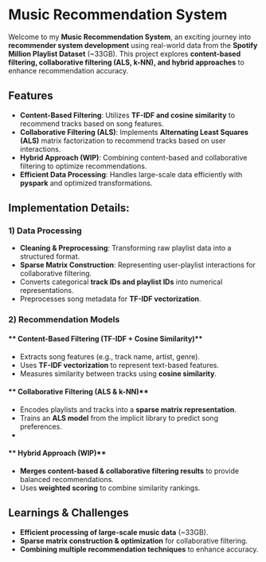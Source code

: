#  Music Recommendation System

Welcome to my **Music Recommendation System**, an exciting journey into **recommender system development** using real-world data from the **Spotify Million Playlist Dataset** (~33GB). This project explores **content-based filtering, collaborative filtering (ALS, k-NN), and hybrid approaches** to enhance recommendation accuracy. 

## Features

- **Content-Based Filtering**: Utilizes **TF-IDF and cosine similarity** to recommend tracks based on song features.
- **Collaborative Filtering (ALS)**: Implements **Alternating Least Squares (ALS)** matrix factorization to recommend tracks based on user interactions.
- **Hybrid Approach (WIP)**: Combining content-based and collaborative filtering to optimize recommendations.
- **Efficient Data Processing**: Handles large-scale data efficiently with **pyspark** and optimized transformations.

##  Implementation Details:

### **1) Data Processing**
- **Cleaning & Preprocessing**: Transforming raw playlist data into a structured format.
- **Sparse Matrix Construction**: Representing user-playlist interactions for collaborative filtering.
- Converts categorical **track IDs and playlist IDs** into numerical representations.  
- Preprocesses song metadata for **TF-IDF vectorization**.  

### **2) Recommendation Models**
#### ** Content-Based Filtering (TF-IDF + Cosine Similarity)**
- Extracts song features (e.g., track name, artist, genre).
- Uses **TF-IDF vectorization** to represent text-based features.
- Measures similarity between tracks using **cosine similarity**.

#### ** Collaborative Filtering (ALS & k-NN)**
- Encodes playlists and tracks into a **sparse matrix representation**.  
- Trains an **ALS model** from the implicit library to predict song preferences.  
- 
#### ** Hybrid Approach (WIP)**
- **Merges content-based & collaborative filtering results** to provide balanced recommendations.  
- Uses **weighted scoring** to combine similarity rankings.  

##  Learnings & Challenges
- **Efficient processing of large-scale music data** (~33GB).  
- **Sparse matrix construction & optimization** for collaborative filtering.  
- **Combining multiple recommendation techniques** to enhance accuracy.  